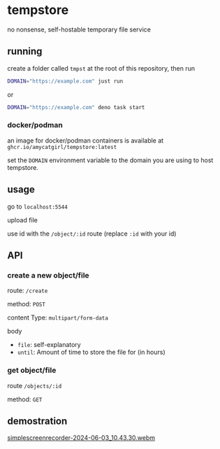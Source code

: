 # tempstore

no nonsense, self-hostable temporary file service

## running

create a folder called `tmpst` at the root of this repository, then run

```bash
DOMAIN="https://example.com" just run
```

or

```bash
DOMAIN="https://example.com" deno task start
```

### docker/podman

an image for docker/podman containers is available at `ghcr.io/amycatgirl/tempstore:latest`

set the `DOMAIN` environment variable to the domain you are using to host tempstore.

## usage

go to `localhost:5544`

upload file

use id with the `/object/:id` route (replace `:id` with your id)

## API

### create a new object/file

route: `/create`

method: `POST`

content Type: `multipart/form-data`

body

- `file`: self-explanatory
- `until`: Amount of time to store the file for (in hours)

### get object/file

route `/objects/:id`

method: `GET`

## demostration

[simplescreenrecorder-2024-06-03_10.43.30.webm](https://github.com/amycatgirl/tempstore/assets/138383945/a97d85c7-729d-4e33-83fd-6c5af770d2fa)
